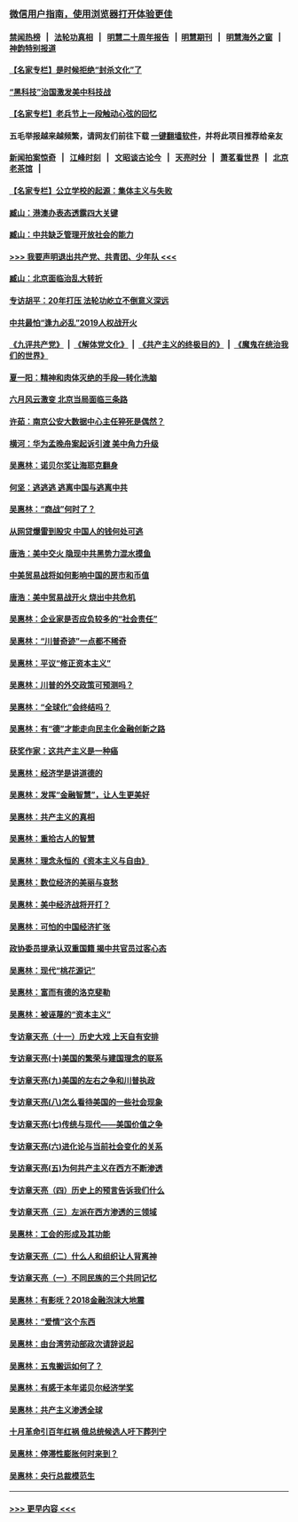 ### [微信用户指南，使用浏览器打开体验更佳](https://github.com/gfw-breaker/banned-news1/blob/master/indexes/wechat-guide.md?t=0)
#### [禁闻热榜](热点新闻.md?t=0)  &nbsp;&nbsp;|&nbsp;&nbsp; [法轮功真相](https://github.com/gfw-breaker/truth/blob/master/README.md?t=0) &nbsp;&nbsp;|&nbsp;&nbsp; [明慧二十周年报告](https://github.com/gfw-breaker/mh-reports/blob/master/README.md?t=0) &nbsp;&nbsp;|&nbsp;&nbsp;[明慧期刊](https://github.com/gfw-breaker/mh-qikan) &nbsp;&nbsp;|&nbsp;&nbsp; [明慧海外之窗](https://github.com/gfw-breaker/mh-news/blob/master/README.md?t=0) &nbsp;&nbsp;|&nbsp;&nbsp; [神韵特别报道](https://github.com/gfw-breaker/mh-news/blob/master/shenyun.md?t=0)
#### [【名家专栏】是时候拒绝“封杀文化”了](../pages/nsc423/n11814093.md?t=02151722) 
#### [“黑科技”治国激发美中科技战](../pages/nsc423/n11638056.md?t=02151722) 
#### [【名家专栏】老兵节上一段触动心弦的回忆](../pages/nsc423/n11646016.md?t=02151722) 
#### 五毛举报越来越频繁，请网友们前往下载 [一键翻墙软件](https://github.com/gfw-breaker/ssr-accounts)，并将此项目推荐给亲友
#### [新闻拍案惊奇](https://github.com/gfw-breaker/banned-news1/blob/master/pages/link4.md) &nbsp;&nbsp;|&nbsp;&nbsp; [江峰时刻](https://github.com/gfw-breaker/banned-news1/blob/master/pages/link4.md) &nbsp;&nbsp;|&nbsp;&nbsp; [文昭谈古论今](https://github.com/gfw-breaker/banned-news1/blob/master/pages/link4.md) &nbsp;&nbsp;|&nbsp;&nbsp; [天亮时分](https://github.com/gfw-breaker/banned-news1/blob/master/pages/link4.md) &nbsp;&nbsp;|&nbsp;&nbsp; [萧茗看世界](https://github.com/gfw-breaker/banned-news1/blob/master/pages/link4.md) &nbsp;&nbsp;|&nbsp;&nbsp; [北京老茶馆](https://github.com/gfw-breaker/banned-news1/blob/master/pages/link4.md) &nbsp;&nbsp;|&nbsp;&nbsp; 
#### [【名家专栏】公立学校的起源：集体主义与失败](../pages/nsc423/n11601833.md?t=02151722) 
#### [臧山：港澳办表态透露四大关键](../pages/nsc423/n11421628.md?t=02151722) 
#### [臧山：中共缺乏管理开放社会的能力](../pages/nsc423/n11407457.md?t=02151722) 
#### [>>> 我要声明退出共产党、共青团、少年队 <<<](https://github.com/begood0513/goodnews/blob/master/quit/letter.md) 
#### [臧山：北京面临治乱大转折](../pages/nsc423/n11406895.md?t=02151722) 
#### [专访胡平：20年打压 法轮功屹立不倒意义深远](../pages/nsc423/n11398800.md?t=02151722) 
#### [中共最怕“逢九必乱”2019人权战开火](../pages/nsc423/n11385248.md?t=02151722) 
#### [《九评共产党》](https://github.com/begood0513/9ping.md/blob/master/README.md) &nbsp;|&nbsp; [《解体党文化》](../../../../jtdwh.md/blob/master/README.md)  &nbsp;|&nbsp; [《共产主义的终极目的》](../../../../gczydzjmd.md/blob/master/README.md) &nbsp;|&nbsp; [《魔鬼在统治我们的世界》](../../../../mgztzwmdsj.md/blob/master/README.md) 
#### [夏一阳：精神和肉体灭绝的手段—转化洗脑](../pages/nsc423/n11368250.md?t=02151722) 
#### [六月风云激变 北京当局面临三条路](../pages/nsc423/n11313668.md?t=02151722) 
#### [许茹：南京公安大数据中心主任猝死是偶然？](../pages/nsc423/n11064744.md?t=02151722) 
#### [横河：华为孟晚舟案起诉引渡 美中角力升级](../pages/nsc423/n11027230.md?t=02151722) 
#### [吴惠林：诺贝尔奖让海耶克翻身](../pages/nsc423/n10890049.md?t=02151722) 
#### [何坚：逃逃逃 逃离中国与逃离中共](../pages/nsc423/n10592891.md?t=02151722) 
#### [吴惠林：“商战”何时了？](../pages/nsc423/n10573558.md?t=02151722) 
#### [从网贷爆雷到股灾 中国人的钱何处可逃](../pages/nsc423/n10572800.md?t=02151722) 
#### [唐浩：美中交火 隐现中共黑势力混水摸鱼](../pages/nsc423/n10544040.md?t=02151722) 
#### [中美贸易战将如何影响中国的房市和币值](../pages/nsc423/n10543697.md?t=02151722) 
#### [唐浩：美中贸易战开火 烧出中共危机](../pages/nsc423/n10540126.md?t=02151722) 
#### [吴惠林：企业家是否应负较多的“社会责任”](../pages/nsc423/n10535022.md?t=02151722) 
#### [吴惠林：“川普奇迹”一点都不稀奇](../pages/nsc423/n10512808.md?t=02151722) 
#### [吴惠林：平议“修正资本主义”](../pages/nsc423/n10495724.md?t=02151722) 
#### [吴惠林：川普的外交政策可预测吗？](../pages/nsc423/n10462387.md?t=02151722) 
#### [吴惠林：“全球化”会终结吗？](../pages/nsc423/n10452838.md?t=02151722) 
#### [吴惠林：有“德”才能走向民主化金融创新之路](../pages/nsc423/n10432292.md?t=02151722) 
#### [获奖作家：这共产主义是一种癌](../pages/nsc423/n10431541.md?t=02151722) 
#### [吴惠林：经济学是讲道德的](../pages/nsc423/n10398014.md?t=02151722) 
#### [吴惠林：发挥“金融智慧”，让人生更美好](../pages/nsc423/n10375019.md?t=02151722) 
#### [吴惠林：共产主义的真相](../pages/nsc423/n10351394.md?t=02151722) 
#### [吴惠林：重拾古人的智慧](../pages/nsc423/n10337691.md?t=02151722) 
#### [吴惠林：理念永恒的《资本主义与自由》](../pages/nsc423/n10316274.md?t=02151722) 
#### [吴惠林：数位经济的美丽与哀愁](../pages/nsc423/n10292946.md?t=02151722) 
#### [吴惠林：美中经济战将开打？](../pages/nsc423/n10258825.md?t=02151722) 
#### [吴惠林：可怕的中国经济扩张](../pages/nsc423/n10219147.md?t=02151722) 
#### [政协委员提承认双重国籍 揭中共官员过客心态](../pages/nsc423/n10208809.md?t=02151722) 
#### [吴惠林：现代“桃花源记”](../pages/nsc423/n10185234.md?t=02151722) 
#### [吴惠林：富而有德的洛克斐勒](../pages/nsc423/n10142264.md?t=02151722) 
#### [吴惠林：被诬蔑的“资本主义”](../pages/nsc423/n10124816.md?t=02151722) 
#### [专访章天亮（十一）历史大戏 上天自有安排](../pages/nsc423/n10094905.md?t=02151722) 
#### [专访章天亮(十)美国的繁荣与建国理念的联系](../pages/nsc423/n10094899.md?t=02151722) 
#### [专访章天亮(九)美国的左右之争和川普执政](../pages/nsc423/n10094889.md?t=02151722) 
#### [专访章天亮(八)怎么看待美国的一些社会现象](../pages/nsc423/n10094857.md?t=02151722) 
#### [专访章天亮(七)传统与现代——美国价值之争](../pages/nsc423/n10093140.md?t=02151722) 
#### [专访章天亮(六)进化论与当前社会变化的关系](../pages/nsc423/n10092036.md?t=02151722) 
#### [专访章天亮(五)为何共产主义在西方不断渗透](../pages/nsc423/n10083620.md?t=02151722) 
#### [专访章天亮（四）历史上的预言告诉我们什么](../pages/nsc423/n10083606.md?t=02151722) 
#### [专访章天亮（三）左派在西方渗透的三领域](../pages/nsc423/n10081115.md?t=02151722) 
#### [吴惠林：工会的形成及其功能](../pages/nsc423/n10080633.md?t=02151722) 
#### [专访章天亮（二）什么人和组织让人背离神](../pages/nsc423/n10076637.md?t=02151722) 
#### [专访章天亮（一）不同民族的三个共同记忆](../pages/nsc423/n10074188.md?t=02151722) 
#### [吴惠林：有影呒？2018金融泡沫大地震](../pages/nsc423/n10040534.md?t=02151722) 
#### [吴惠林：“爱情”这个东西](../pages/nsc423/n10019423.md?t=02151722) 
#### [吴惠林：由台湾劳动部政次请辞说起](../pages/nsc423/n9979679.md?t=02151722) 
#### [吴惠林：五鬼搬运如何了？](../pages/nsc423/n9925338.md?t=02151722) 
#### [吴惠林：有感于本年诺贝尔经济学奖](../pages/nsc423/n9871883.md?t=02151722) 
#### [吴惠林：共产主义渗透全球](../pages/nsc423/n9812748.md?t=02151722) 
#### [十月革命引百年红祸 俄总统候选人吁下葬列宁](../pages/nsc423/n9810182.md?t=02151722) 
#### [吴惠林：停滞性膨胀何时来到？](../pages/nsc423/n9764136.md?t=02151722) 
#### [吴惠林：央行总裁模范生](../pages/nsc423/n9728134.md?t=02151722) 

----
#### [ >>> 更早内容 <<< ](../indexes/nsc423-earlier.md)
